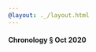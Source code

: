 ```yaml
---
@layout: ._/layout.html
---
```

#### Chronology § Oct 2020

<!-- @include 2020/10/midnight-burger.md @layout: ._/article.html -->
